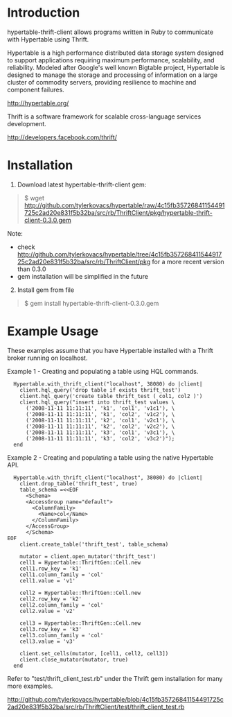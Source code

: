 # Introduction #

hypertable-thrift-client allows programs written in Ruby to communicate with
Hypertable using Thrift.

Hypertable is a high performance distributed data storage system designed
to support applications requiring maximum performance, scalability, and
reliability. Modeled after Google's well known Bigtable project, Hypertable
is designed to manage the storage and processing of information on a large
cluster of commodity servers, providing resilience to machine and component
failures.

http://hypertable.org/

Thrift is a software framework for scalable cross-language services
development.

http://developers.facebook.com/thrift/

# Installation #

1. Download latest hypertable-thrift-client gem:
> $ wget http://github.com/tylerkovacs/hypertable/raw/4c15fb35726841154491725c2ad20e831f5b32ba/src/rb/ThriftClient/pkg/hypertable-thrift-client-0.3.0.gem

Note:
  * check http://github.com/tylerkovacs/hypertable/tree/4c15fb35726841154491725c2ad20e831f5b32ba/src/rb/ThriftClient/pkg for a more recent version than 0.3.0
  * gem installation will be simplified in the future

2. Install gem from file
> $ gem install hypertable-thrift-client-0.3.0.gem

# Example Usage #

These examples assume that you have Hypertable installed with a Thrift
broker running on localhost.

Example 1 - Creating and populating a table using HQL commands.
```
  Hypertable.with_thrift_client("localhost", 38080) do |client|
    client.hql_query('drop table if exists thrift_test')
    client.hql_query('create table thrift_test ( col1, col2 )')
    client.hql_query("insert into thrift_test values \
      ('2008-11-11 11:11:11', 'k1', 'col1', 'v1c1'), \
      ('2008-11-11 11:11:11', 'k1', 'col2', 'v1c2'), \
      ('2008-11-11 11:11:11', 'k2', 'col1', 'v2c1'), \
      ('2008-11-11 11:11:11', 'k2', 'col2', 'v2c2'), \
      ('2008-11-11 11:11:11', 'k3', 'col1', 'v3c1'), \
      ('2008-11-11 11:11:11', 'k3', 'col2', 'v3c2')");
  end
```

Example 2 - Creating and populating a table using the native Hypertable API.
```
  Hypertable.with_thrift_client("localhost", 38080) do |client|
    client.drop_table('thrift_test', true)
    table_schema =<<EOF
      <Schema>
      <AccessGroup name="default">
        <ColumnFamily>
          <Name>col</Name>
        </ColumnFamily>
      </AccessGroup>
      </Schema>
EOF
    client.create_table('thrift_test', table_schema)

    mutator = client.open_mutator('thrift_test')
    cell1 = Hypertable::ThriftGen::Cell.new
    cell1.row_key = 'k1'
    cell1.column_family = 'col'
    cell1.value = 'v1'

    cell2 = Hypertable::ThriftGen::Cell.new
    cell2.row_key = 'k2'
    cell2.column_family = 'col'
    cell2.value = 'v2'

    cell3 = Hypertable::ThriftGen::Cell.new
    cell3.row_key = 'k3'
    cell3.column_family = 'col'
    cell3.value = 'v3'

    client.set_cells(mutator, [cell1, cell2, cell3])
    client.close_mutator(mutator, true)
  end
```
Refer to "test/thrift\_client\_test.rb" under the Thrift gem installation
for many more examples.

http://github.com/tylerkovacs/hypertable/blob/4c15fb35726841154491725c2ad20e831f5b32ba/src/rb/ThriftClient/test/thrift_client_test.rb